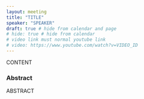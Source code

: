 ```yaml
---
layout: meeting
title: "TITLE"
speaker: "SPEAKER"
draft: true # hide from calendar and page
# hide: true # hide from calendar
# video link must normal youtube link
# video: https://www.youtube.com/watch?v=VIDEO_ID
---
```


CONTENT

### Abstract

ABSTRACT


